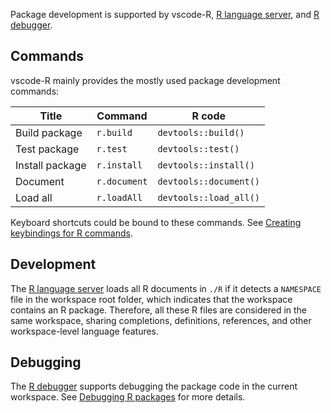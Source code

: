 Package development is supported by vscode-R,
[R language server](https://github.com/REditorSupport/languageserver), and
[R debugger](https://github.com/ManuelHentschel/VSCode-R-Debugger).

## Commands

vscode-R mainly provides the mostly used package development commands:

| Title           | Command      | R code                 |
| --------------- | ------------ | ---------------------- |
| Build package   | `r.build`    | `devtools::build()`    |
| Test package    | `r.test`     | `devtools::test()`     |
| Install package | `r.install`  | `devtools::install()`  |
| Document        | `r.document` | `devtools::document()` |
| Load all        | `r.loadAll`  | `devtools::load_all()` |

Keyboard shortcuts could be bound to these commands. See
[Creating keybindings for R commands](https://github.com/REditorSupport/vscode-R/wiki/Keyboard-shortcuts#creating-keybindings-for-r-commands).

## Development

The [R language server](https://github.com/REditorSupport/languageserver) loads
all R documents in `./R` if it detects a `NAMESPACE` file in the workspace root
folder, which indicates that the workspace contains an R package. Therefore, all
these R files are considered in the same workspace, sharing completions,
definitions, references, and other workspace-level language features.

## Debugging

The [R debugger](https://github.com/ManuelHentschel/VSCode-R-Debugger) supports
debugging the package code in the current workspace. See
[Debugging R packages](https://github.com/ManuelHentschel/VSCode-R-Debugger#debugging-r-packages)
for more details.
